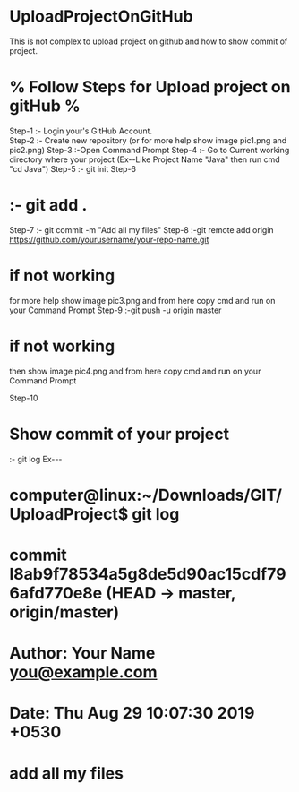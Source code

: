 # UploadProjectOnGitHub
This is not complex to upload project on github and how to show commit of project.

# % Follow Steps for Upload project on gitHub %

Step-1 
:- Login your's GitHub Account.
<br />
Step-2
:- Create new repository (or for more help show image pic1.png and pic2.png)
Step-3
:-Open Command Prompt
Step-4
:- Go to Current working directory where your project
(Ex--Like Project Name "Java" then run cmd "cd Java")
Step-5
:- git init
Step-6
# :- git add .
Step-7
:- git commit -m "Add all my files"
Step-8
:-git remote add origin https://github.com/yourusername/your-repo-name.git   
# if not working
for more help show image pic3.png and from here copy cmd and run on your Command Prompt
Step-9
:-git push -u origin master 
# if not working
then show image  pic4.png and from here copy cmd and run on your Command Prompt

Step-10 
# Show commit of your project
:- git log
Ex---
# computer@linux:~/Downloads/GIT/UploadProject$ git log
# commit l8ab9f78534a5g8de5d90ac15cdf796afd770e8e (HEAD -> master, origin/master)
# Author: Your Name <you@example.com>
# Date:   Thu Aug 29 10:07:30 2019 +0530

  #   add all my files
